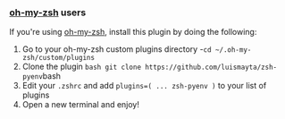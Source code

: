 <!-- Space: Projects -->
<!-- Parent: Project -->
<!-- Title: Installation Oh-My-Zsh ZshPyenv -->
<!-- Label: ZshPyenv -->
<!-- Label: Project -->
<!-- Label: Installation -->
<!-- Label: Oh-My-Zsh -->
<!-- Include: docs/disclaimer.md -->
<!-- Include: ac:toc -->

### [oh-my-zsh](https://github.com/ohmyzsh/ohmyzsh) users

If you're using [oh-my-zsh](https://github.com/ohmyzsh/ohmyzsh), install this plugin by doing the following:

1.  Go to your oh-my-zsh custom plugins directory -`cd ~/.oh-my-zsh/custom/plugins`
2.  Clone the plugin `bash git clone https://github.com/luismayta/zsh-pyenv`bash
3.  Edit your `.zshrc` and add `plugins=( ... zsh-pyenv )` to your list of plugins
4.  Open a new terminal and enjoy!
